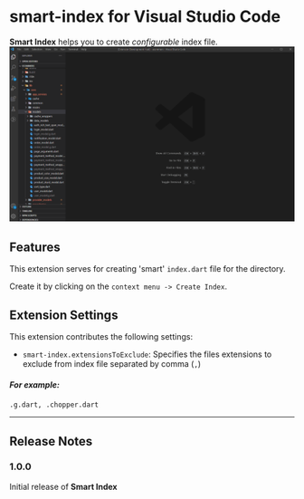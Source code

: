 # smart-index for Visual Studio Code
**Smart Index** helps you to create *configurable* index file.
![gif](https://github.com/amag2511/smart-index/blob/main/assets/smart_index.gif?raw=true)
## Features

This extension serves for creating 'smart' `index.dart` file for the directory.

Create it by clicking on the `context menu -> Create Index`.

## Extension Settings

This extension contributes the following settings:

* `smart-index.extensionsToExclude`: Specifies the files extensions to exclude from index file separated by comma (`,`)
#### *For example:*
```
.g.dart, .chopper.dart
``` 
----------

## Release Notes

### 1.0.0

Initial release of **Smart Index**
